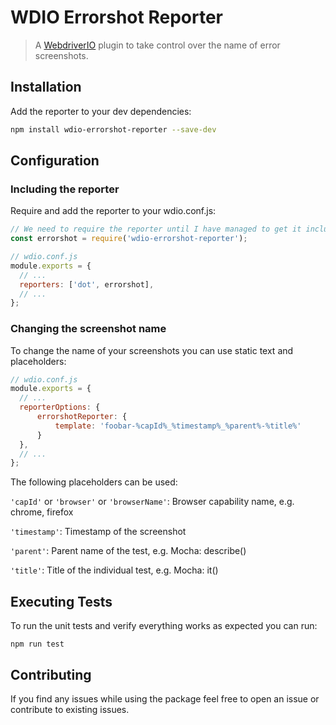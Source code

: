 WDIO Errorshot Reporter
==================

> A [WebdriverIO](http://webdriver.io/) plugin to take control over the name of error screenshots.


## Installation

Add the reporter to your dev dependencies:

```bash
npm install wdio-errorshot-reporter --save-dev
```

## Configuration

### Including the reporter

Require and add the reporter to your wdio.conf.js:

```js
// We need to require the reporter until I have managed to get it included in WDIO
const errorshot = require('wdio-errorshot-reporter');

// wdio.conf.js
module.exports = {
  // ...
  reporters: ['dot', errorshot],
  // ...
};
```
### Changing the screenshot name

To change the name of your screenshots you can use static text and placeholders: 

```js
// wdio.conf.js
module.exports = {
  // ...
  reporterOptions: {
      errorshotReporter: {
          template: 'foobar-%capId%_%timestamp%_%parent%-%title%'
      }
  },
  // ...
};
```

The following placeholders can be used:

`'capId'` or `'browser'` or `'browserName'`: Browser capability name, e.g. chrome, firefox

`'timestamp'`: Timestamp of the screenshot

`'parent'`: Parent name of the test, e.g. Mocha: describe()

`'title'`: Title of the individual test, e.g. Mocha: it()

## Executing Tests

To run the unit tests and verify everything works as expected you can run:

```
npm run test
```

## Contributing

If you find any issues while using the package feel free to open an issue or contribute 
to existing issues.
